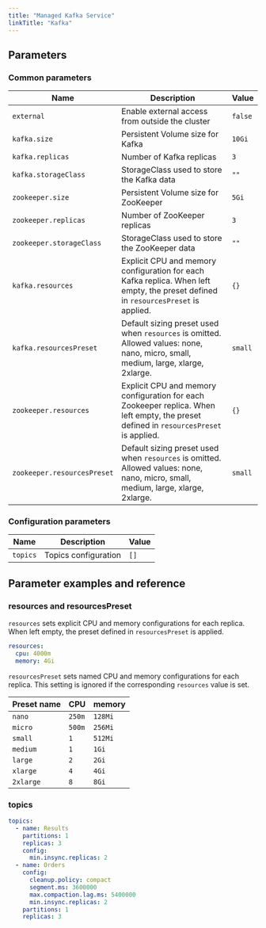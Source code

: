 ```yaml
---
title: "Managed Kafka Service"
linkTitle: "Kafka"
---
```



## Parameters

### Common parameters

| Name                        | Description                                                                                                                            | Value   |
| --------------------------- | -------------------------------------------------------------------------------------------------------------------------------------- | ------- |
| `external`                  | Enable external access from outside the cluster                                                                                        | `false` |
| `kafka.size`                | Persistent Volume size for Kafka                                                                                                       | `10Gi`  |
| `kafka.replicas`            | Number of Kafka replicas                                                                                                               | `3`     |
| `kafka.storageClass`        | StorageClass used to store the Kafka data                                                                                              | `""`    |
| `zookeeper.size`            | Persistent Volume size for ZooKeeper                                                                                                   | `5Gi`   |
| `zookeeper.replicas`        | Number of ZooKeeper replicas                                                                                                           | `3`     |
| `zookeeper.storageClass`    | StorageClass used to store the ZooKeeper data                                                                                          | `""`    |
| `kafka.resources`           | Explicit CPU and memory configuration for each Kafka replica. When left empty, the preset defined in `resourcesPreset` is applied.     | `{}`    |
| `kafka.resourcesPreset`     | Default sizing preset used when `resources` is omitted. Allowed values: none, nano, micro, small, medium, large, xlarge, 2xlarge.      | `small` |
| `zookeeper.resources`       | Explicit CPU and memory configuration for each Zookeeper replica. When left empty, the preset defined in `resourcesPreset` is applied. | `{}`    |
| `zookeeper.resourcesPreset` | Default sizing preset used when `resources` is omitted. Allowed values: none, nano, micro, small, medium, large, xlarge, 2xlarge.      | `small` |

### Configuration parameters

| Name     | Description          | Value |
| -------- | -------------------- | ----- |
| `topics` | Topics configuration | `[]`  |

## Parameter examples and reference

### resources and resourcesPreset

`resources` sets explicit CPU and memory configurations for each replica.
When left empty, the preset defined in `resourcesPreset` is applied.

```yaml
resources:
  cpu: 4000m
  memory: 4Gi
```

`resourcesPreset` sets named CPU and memory configurations for each replica.
This setting is ignored if the corresponding `resources` value is set.

| Preset name | CPU    | memory  |
|-------------|--------|---------|
| `nano`      | `250m` | `128Mi` |
| `micro`     | `500m` | `256Mi` |
| `small`     | `1`    | `512Mi` |
| `medium`    | `1`    | `1Gi`   |
| `large`     | `2`    | `2Gi`   |
| `xlarge`    | `4`    | `4Gi`   |
| `2xlarge`   | `8`    | `8Gi`   |

### topics

```yaml
topics:
  - name: Results
    partitions: 1
    replicas: 3
    config:
      min.insync.replicas: 2
  - name: Orders
    config:
      cleanup.policy: compact
      segment.ms: 3600000
      max.compaction.lag.ms: 5400000
      min.insync.replicas: 2
    partitions: 1
    replicas: 3
```
